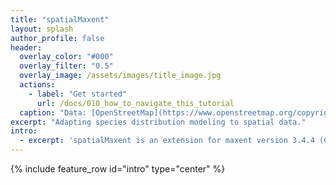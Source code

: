 ```yaml
---
title: "spatialMaxent"
layout: splash
author_profile: false
header:
  overlay_color: "#000"
  overlay_filter: "0.5"
  overlay_image: /assets/images/title_image.jpg
  actions:
    - label: "Get started"
      url: /docs/010_how_to_navigate_this_tutorial
  caption: "Data: [OpenStreetMap](https://www.openstreetmap.org/copyright) & [Elith et al. 2020](https://doi.org/10.17161/bi.v15i2.13384)"
excerpt: "Adapting species distribution modeling to spatial data."  
intro: 
  - excerpt: 'spatialMaxent is an extension for maxent version 3.4.4 (Copyright 2016 Steven Phillips, Miro Dudik and Rob Schapire), that provides a Forward-Variables-Selection (FVS), Forward-Feature-Selection (FFS) and tuning of the regularization multiplier together with a spatial cross-validation.' 
---
```


{% include feature_row id="intro" type="center" %}